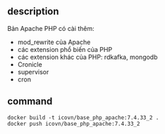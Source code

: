 ## description
Bản Apache PHP có cài thêm:
- mod_rewrite của Apache
- các extension phổ biến của PHP
- các extension khác của PHP: rdkafka, mongodb
- Cronicle
- supervisor
- cron

## command
```shell
docker build -t icovn/base_php_apache:7.4.33_2 .
docker push icovn/base_php_apache:7.4.33_2
```